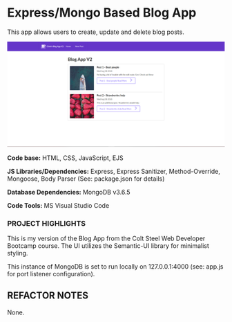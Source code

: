 # Express/Mongo Based Blog App
This app allows users to create, update and delete blog posts.

![](https://github.com/CLewisMessina/Express_Mongo_Blog_App/blob/master/img/blog.png)

**Code base:** HTML, CSS, JavaScript, EJS

**JS Libraries/Dependencies:** Express, Express Sanitizer, Method-Override, Mongoose, Body Parser (See: package.json for details) 

**Database Dependencies:** MongoDB v3.6.5

**Code Tools:** MS Visual Studio Code


### PROJECT HIGHLIGHTS
This is my version of the Blog App from the Colt Steel Web Developer Bootcamp course. The UI utilizes the Semantic-UI library for minimalist styling.

This instance of MongoDB is set to run locally on 127.0.0.1:4000 (see: app.js for port listener configuration).

## REFACTOR NOTES
None.

